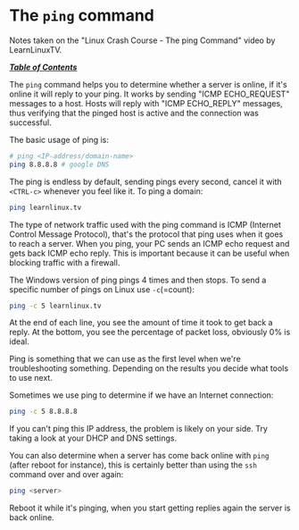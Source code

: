 # The `ping` command

Notes taken on the "Linux Crash Course - The ping Command" video by
LearnLinuxTV.

[***Table of Contents***](/README.md)  

The `ping` command helps you to determine whether a server is online, if it's
online it will reply to your ping. It works by sending "ICMP ECHO_REQUEST"
messages to a host. Hosts will reply with "ICMP ECHO_REPLY" messages, thus
verifying that the pinged host is active and the connection was successful.

The basic usage of ping is:

```bash
# ping <IP-address/domain-name>
ping 8.8.8.8 # google DNS
```

The ping is endless by default, sending pings every second, cancel it with
`<CTRL-c>` whenever you feel like it. To ping a domain:

```bash
ping learnlinux.tv
```

The type of network traffic used with the ping command is ICMP (Internet
Control Message Protocol), that's the protocol that ping uses when it goes to
reach a server. When you ping, your PC sends an ICMP echo request and gets back
ICMP echo reply. This is important because it can be useful when blocking 
traffic with a firewall. 

The Windows version of ping pings 4 times and then stops. To send a specific
number of pings on Linux use `-c`(=count):

```bash
ping -c 5 learnlinux.tv
```

At the end of each line, you see the amount of time it took to get back a
reply. At the bottom, you see the percentage of packet loss, obviously 0% is
ideal. 

Ping is something that we can use as the first level when we're troubleshooting
something. Depending on the results you decide what tools to use next.

Sometimes we use ping to determine if we have an Internet connection:

```bash
ping -c 5 8.8.8.8
```

If you can't ping this IP address, the problem is likely on your side. Try
taking a look at your DHCP and DNS settings. 

You can also determine when a server has come back online with `ping` (after
reboot for instance), this is certainly better than using the `ssh` command
over and over again:

```bash
ping <server>
```

Reboot it while it's pinging, when you start getting replies again the server
is back online.
